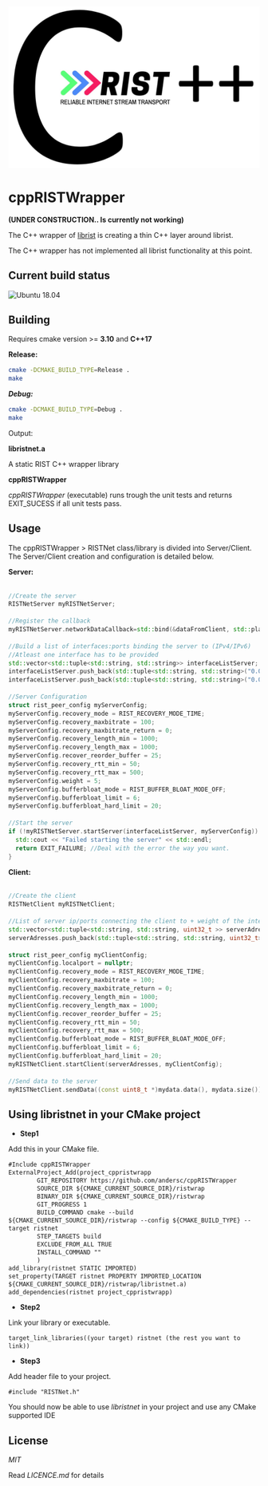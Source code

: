 ![librist logo](cpprist.jpg)

# cppRISTWrapper


**(UNDER CONSTRUCTION.. Is currently not working)**



The C++ wrapper of [librist](https://code.videolan.org/rist/librist) is creating a thin C++ layer around librist.

The C++ wrapper has not implemented all librist functionality at this point.

## Current build status

![Ubuntu 18.04](https://github.com/andersc/cppRISTWrapper/workflows/Ubuntu%2018.04/badge.svg)

## Building

Requires cmake version >= **3.10** and **C++17**

**Release:**

```sh
cmake -DCMAKE_BUILD_TYPE=Release .
make
```

***Debug:***

```sh
cmake -DCMAKE_BUILD_TYPE=Debug .
make
```

Output: 

**libristnet.a**

A static RIST C++ wrapper library 
 
**cppRISTWrapper**

*cppRISTWrapper* (executable) runs trough the unit tests and returns EXIT_SUCESS if all unit tests pass.

## Usage

The cppRISTWrapper > RISTNet class/library is divided into Server/Client. The Server/Client creation and configuration is detailed below.

**Server:**

```cpp
 
//Create the server 
RISTNetServer myRISTNetServer;

//Register the callback  
myRISTNetServer.networkDataCallback=std::bind(&dataFromClient, std::placeholders::_1, std::placeholders::_2, std::placeholders::_3);

//Build a list of interfaces:ports binding the server to (IPv4/IPv6)
//Atleast one interface has to be provided
std::vector<std::tuple<std::string, std::string>> interfaceListServer;
interfaceListServer.push_back(std::tuple<std::string, std::string>("0.0.0.0", "8000"));
interfaceListServer.push_back(std::tuple<std::string, std::string>("0.0.0.0", "9000"));

//Server Configuration
struct rist_peer_config myServerConfig;
myServerConfig.recovery_mode = RIST_RECOVERY_MODE_TIME;
myServerConfig.recovery_maxbitrate = 100;
myServerConfig.recovery_maxbitrate_return = 0;
myServerConfig.recovery_length_min = 1000;
myServerConfig.recovery_length_max = 1000;
myServerConfig.recover_reorder_buffer = 25;
myServerConfig.recovery_rtt_min = 50;
myServerConfig.recovery_rtt_max = 500;
myServerConfig.weight = 5;
myServerConfig.bufferbloat_mode = RIST_BUFFER_BLOAT_MODE_OFF;
myServerConfig.bufferbloat_limit = 6;
myServerConfig.bufferbloat_hard_limit = 20;

//Start the server
if (!myRISTNetServer.startServer(interfaceListServer, myServerConfig)) {
  std::cout << "Failed starting the server" << std::endl;
  return EXIT_FAILURE; //Deal with the error the way you want.
}

```

**Client:**

```cpp

//Create the client
RISTNetClient myRISTNetClient;

//List of server ip/ports connecting the client to + weight of the interfaces
std::vector<std::tuple<std::string, std::string, uint32_t >> serverAdresses;
serverAdresses.push_back(std::tuple<std::string, std::string, uint32_t>("127.0.0.1", "8000", 5));

struct rist_peer_config myClientConfig;
myClientConfig.localport = nullptr;
myClientConfig.recovery_mode = RIST_RECOVERY_MODE_TIME;
myClientConfig.recovery_maxbitrate = 100;
myClientConfig.recovery_maxbitrate_return = 0;
myClientConfig.recovery_length_min = 1000;
myClientConfig.recovery_length_max = 1000;
myClientConfig.recover_reorder_buffer = 25;
myClientConfig.recovery_rtt_min = 50;
myClientConfig.recovery_rtt_max = 500;
myClientConfig.bufferbloat_mode = RIST_BUFFER_BLOAT_MODE_OFF;
myClientConfig.bufferbloat_limit = 6;
myClientConfig.bufferbloat_hard_limit = 20;
myRISTNetClient.startClient(serverAdresses, myClientConfig);

//Send data to the server 
myRISTNetClient.sendData((const uint8_t *)mydata.data(), mydata.size());

```

## Using libristnet in your CMake project

* **Step1** 

Add this in your CMake file.

```
#Include cppRISTWrapper
ExternalProject_Add(project_cppristwrapp
        GIT_REPOSITORY https://github.com/andersc/cppRISTWrapper
        SOURCE_DIR ${CMAKE_CURRENT_SOURCE_DIR}/ristwrap
        BINARY_DIR ${CMAKE_CURRENT_SOURCE_DIR}/ristwrap
        GIT_PROGRESS 1
        BUILD_COMMAND cmake --build ${CMAKE_CURRENT_SOURCE_DIR}/ristwrap --config ${CMAKE_BUILD_TYPE} --target ristnet
        STEP_TARGETS build
        EXCLUDE_FROM_ALL TRUE
        INSTALL_COMMAND ""
        )
add_library(ristnet STATIC IMPORTED)
set_property(TARGET ristnet PROPERTY IMPORTED_LOCATION ${CMAKE_CURRENT_SOURCE_DIR}/ristwrap/libristnet.a)
add_dependencies(ristnet project_cppristwrapp)
```

* **Step2**

Link your library or executable.

```
target_link_libraries((your target) ristnet (the rest you want to link)) 
```

* **Step3** 

Add header file to your project.

```
#include "RISTNet.h"
```

You should now be able to use *libristnet* in your project and use any CMake supported IDE

## License

*MIT*

Read *LICENCE.md* for details
